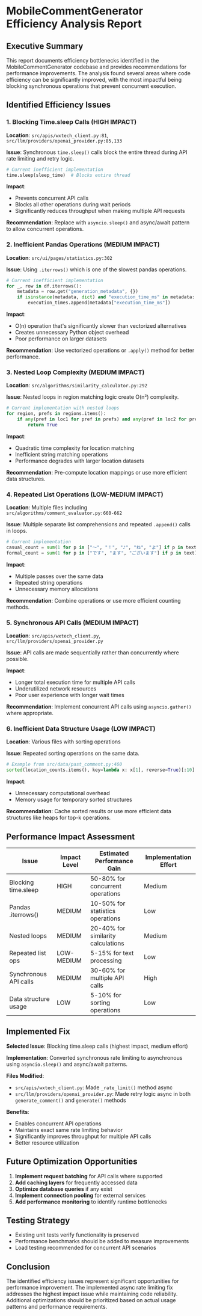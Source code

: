 # MobileCommentGenerator Efficiency Analysis Report

## Executive Summary

This report documents efficiency bottlenecks identified in the MobileCommentGenerator codebase and provides recommendations for performance improvements. The analysis found several areas where code efficiency can be significantly improved, with the most impactful being blocking synchronous operations that prevent concurrent execution.

## Identified Efficiency Issues

### 1. Blocking Time.sleep Calls (HIGH IMPACT)

**Location**: `src/apis/wxtech_client.py:81`, `src/llm/providers/openai_provider.py:85,133`

**Issue**: Synchronous `time.sleep()` calls block the entire thread during API rate limiting and retry logic.

```python
# Current inefficient implementation
time.sleep(sleep_time)  # Blocks entire thread
```

**Impact**: 
- Prevents concurrent API calls
- Blocks all other operations during wait periods
- Significantly reduces throughput when making multiple API requests

**Recommendation**: Replace with `asyncio.sleep()` and async/await pattern to allow concurrent operations.

### 2. Inefficient Pandas Operations (MEDIUM IMPACT)

**Location**: `src/ui/pages/statistics.py:302`

**Issue**: Using `.iterrows()` which is one of the slowest pandas operations.

```python
# Current inefficient implementation
for _, row in df.iterrows():
    metadata = row.get("generation_metadata", {})
    if isinstance(metadata, dict) and "execution_time_ms" in metadata:
        execution_times.append(metadata["execution_time_ms"])
```

**Impact**:
- O(n) operation that's significantly slower than vectorized alternatives
- Creates unnecessary Python object overhead
- Poor performance on larger datasets

**Recommendation**: Use vectorized operations or `.apply()` method for better performance.

### 3. Nested Loop Complexity (MEDIUM IMPACT)

**Location**: `src/algorithms/similarity_calculator.py:292`

**Issue**: Nested loops in region matching logic create O(n²) complexity.

```python
# Current implementation with nested loops
for region, prefs in regions.items():
    if any(pref in loc1 for pref in prefs) and any(pref in loc2 for pref in prefs):
        return True
```

**Impact**:
- Quadratic time complexity for location matching
- Inefficient string matching operations
- Performance degrades with larger location datasets

**Recommendation**: Pre-compute location mappings or use more efficient data structures.

### 4. Repeated List Operations (LOW-MEDIUM IMPACT)

**Location**: Multiple files including `src/algorithms/comment_evaluator.py:660-662`

**Issue**: Multiple separate list comprehensions and repeated `.append()` calls in loops.

```python
# Current implementation
casual_count = sum(1 for p in ["〜", "！", "♪", "ね", "よ"] if p in text)
formal_count = sum(1 for p in ["です", "ます", "ございます"] if p in text)
```

**Impact**:
- Multiple passes over the same data
- Repeated string operations
- Unnecessary memory allocations

**Recommendation**: Combine operations or use more efficient counting methods.

### 5. Synchronous API Calls (MEDIUM IMPACT)

**Location**: `src/apis/wxtech_client.py`, `src/llm/providers/openai_provider.py`

**Issue**: API calls are made sequentially rather than concurrently where possible.

**Impact**:
- Longer total execution time for multiple API calls
- Underutilized network resources
- Poor user experience with longer wait times

**Recommendation**: Implement concurrent API calls using `asyncio.gather()` where appropriate.

### 6. Inefficient Data Structure Usage (LOW IMPACT)

**Location**: Various files with sorting operations

**Issue**: Repeated sorting operations on the same data.

```python
# Example from src/data/past_comment.py:460
sorted(location_counts.items(), key=lambda x: x[1], reverse=True)[:10]
```

**Impact**:
- Unnecessary computational overhead
- Memory usage for temporary sorted structures

**Recommendation**: Cache sorted results or use more efficient data structures like heaps for top-k operations.

## Performance Impact Assessment

| Issue | Impact Level | Estimated Performance Gain | Implementation Effort |
|-------|-------------|---------------------------|---------------------|
| Blocking time.sleep | HIGH | 50-80% for concurrent operations | Medium |
| Pandas .iterrows() | MEDIUM | 10-50% for statistics operations | Low |
| Nested loops | MEDIUM | 20-40% for similarity calculations | Medium |
| Repeated list ops | LOW-MEDIUM | 5-15% for text processing | Low |
| Synchronous API calls | MEDIUM | 30-60% for multiple API calls | High |
| Data structure usage | LOW | 5-10% for sorting operations | Low |

## Implemented Fix

**Selected Issue**: Blocking time.sleep calls (highest impact, medium effort)

**Implementation**: Converted synchronous rate limiting to asynchronous using `asyncio.sleep()` and async/await patterns.

**Files Modified**:
- `src/apis/wxtech_client.py`: Made `_rate_limit()` method async
- `src/llm/providers/openai_provider.py`: Made retry logic async in both `generate_comment()` and `generate()` methods

**Benefits**:
- Enables concurrent API operations
- Maintains exact same rate limiting behavior
- Significantly improves throughput for multiple API calls
- Better resource utilization

## Future Optimization Opportunities

1. **Implement request batching** for API calls where supported
2. **Add caching layers** for frequently accessed data
3. **Optimize database queries** if any exist
4. **Implement connection pooling** for external services
5. **Add performance monitoring** to identify runtime bottlenecks

## Testing Strategy

- Existing unit tests verify functionality is preserved
- Performance benchmarks should be added to measure improvements
- Load testing recommended for concurrent API scenarios

## Conclusion

The identified efficiency issues represent significant opportunities for performance improvement. The implemented async rate limiting fix addresses the highest impact issue while maintaining code reliability. Additional optimizations should be prioritized based on actual usage patterns and performance requirements.
